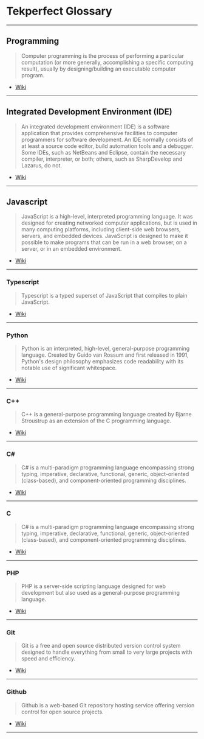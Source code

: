 # Tekperfect Glossary

---
## Programming

> Computer programming is the process of performing a particular computation (or more generally, accomplishing a specific computing result), usually by designing/building an executable computer program.

- [Wiki](https://en.wikipedia.org/wiki/Computer_programming)
---
## Integrated Development Environment (IDE)

> An integrated development environment (IDE) is a software application that provides comprehensive facilities to computer programmers for software development. An IDE normally consists of at least a source code editor, build automation tools and a debugger. Some IDEs, such as NetBeans and Eclipse, contain the necessary compiler, interpreter, or both; others, such as SharpDevelop and Lazarus, do not.

- [Wiki](https://en.wikipedia.org/wiki/Integrated_development_environment)

---

## Javascript

> JavaScript is a high-level, interpreted programming language. It was designed for creating networked computer applications, but is used in many computing platforms, including client-side web browsers, servers, and embedded devices. JavaScript is designed to make it possible to make programs that can be run in a web browser, on a server, or in an embedded environment.

- [Wiki](https://en.wikipedia.org/wiki/Computer_programming)

---

### Typescript

> Typescript is a typed superset of JavaScript that compiles to plain JavaScript.

- [Wiki](https://en.wikipedia.org/wiki/Computer_programming)

---

### Python

> Python is an interpreted, high-level, general-purpose programming language. Created by Guido van Rossum and first released in 1991, Python's design philosophy emphasizes code readability with its notable use of significant whitespace.

- [Wiki](https://en.wikipedia.org/wiki/Computer_programming)

---

### C++

> C++ is a general-purpose programming language created by Bjarne Stroustrup as an extension of the C programming language.

- [Wiki](https://en.wikipedia.org/wiki/Computer_programming)

---

### C#

> C# is a multi-paradigm programming language encompassing strong typing, imperative, declarative, functional, generic, object-oriented (class-based), and component-oriented programming disciplines.

- [Wiki](https://en.wikipedia.org/wiki/Computer_programming)

---

### C

> C# is a multi-paradigm programming language encompassing strong typing, imperative, declarative, functional, generic, object-oriented (class-based), and component-oriented programming disciplines.

- [Wiki](https://en.wikipedia.org/wiki/Computer_programming)

---

### PHP

> PHP is a server-side scripting language designed for web development but also used as a general-purpose programming language.

- [Wiki](https://en.wikipedia.org/wiki/Computer_programming)

---

### Git

> Git is a free and open source distributed version control system designed to handle everything from small to very large projects with speed and efficiency.

- [Wiki](https://en.wikipedia.org/wiki/Computer_programming)

---

### Github

> Github is a web-based Git repository hosting service offering version control for open source projects.

- [Wiki](https://en.wikipedia.org/wiki/Computer_programming)

---
